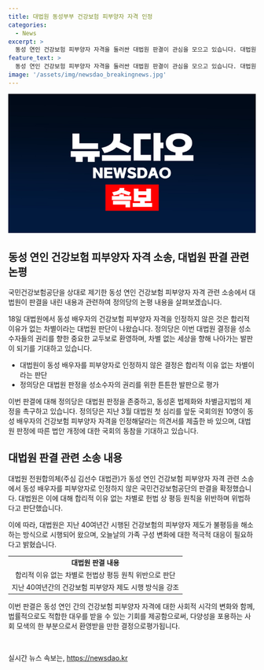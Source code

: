 ```yaml
---
title: 대법원 동성부부 건강보험 피부양자 자격 인정
categories:
  - News
excerpt: >
  동성 연인 건강보험 피부양자 자격을 둘러싼 대법원 판결이 관심을 모으고 있습니다. 대법원은 이 판결을 통해 동성배우자의 피부양자 자격을 인정하며 이를 통한 불평등 해소를 강조했습니다. 정의당은 이를 환영하며 동성혼 법제화와 차별금지법 제정을 촉구하고 있습니다. 소성욱씨와 김용민씨가 이를 승소한 사례를 통해 실제 사례로서 이를 알림으로써 사회적 관심을 끌고 있습니다.
feature_text: >
  동성 연인 건강보험 피부양자 자격을 둘러싼 대법원 판결이 관심을 모으고 있습니다. 대법원은 이 판결을 통해 동성배우자의 피부양자 자격을 인정하며 이를 통한 불평등 해소를 강조했습니다. 정의당은 이를 환영하며 동성혼 법제화와 차별금지법 제정을 촉구하고 있습니다. 소성욱씨와 김용민씨가 이를 승소한 사례를 통해 실제 사례로서 이를 알림으로써 사회적 관심을 끌고 있습니다.
image: '/assets/img/newsdao_breakingnews.jpg'
---
```


<p><img src="/assets/img/newsdao_breakingnews.jpg" alt="pcversion 속보" /></p>

<h2 data-ke-size="size26">동성 연인 건강보험 피부양자 자격 소송, 대법원 판결 관련 논평</h2>

<p>국민건강보험공단을 상대로 제기한 동성 연인 건강보험 피부양자 자격 관련 소송에서 대법원이 판결을 내린 내용과 관련하여 정의당의 논평 내용을 살펴보겠습니다.</p>

<p data-ke-size="size16">18일 대법원에서 동성 배우자의 건강보험 피부양자 자격을 인정하지 않은 것은 합리적 이유가 없는 차별이라는 대법원 판단이 나왔습니다. 정의당은 이번 대법원 결정을 성소수자들의 권리를 향한 중요한 교두보로 환영하며, 차별 없는 세상을 향해 나아가는 발판이 되기를 기대하고 있습니다.</p> 

<ul>
  <li>대법원이 동성 배우자를 피부양자로 인정하지 않은 결정은 합리적 이유 없는 차별이라는 판단</li>
  <li>정의당은 대법원 판정을 성소수자의 권리를 위한 튼튼한 발판으로 평가</li>
</ul>

<p data-ke-size="size16">이번 판결에 대해 정의당은 대법원 판정을 존중하고, 동성혼 법제화와 차별금지법의 제정을 촉구하고 있습니다. 정의당은 지난 3월 대법원 첫 심리를 앞둔 국회의원 10명이 동성 배우자의 건강보험 피부양자 자격을 인정해달라는 의견서를 제출한 바 있으며, 대법원 판정에 따른 법안 개정에 대한 국회의 동참을 기대하고 있습니다.</p>

<h2 data-ke-size="size26">대법원 판결 관련 소송 내용</h2>

<p>대법원 전원합의체(주심 김선수 대법관)가 동성 연인 건강보험 피부양자 자격 관련 소송에서 동성 배우자를 피부양자로 인정하지 않은 국민건강보험공단의 판결을 확정했습니다. 대법원은 이에 대해 합리적 이유 없는 차별로 헌법 상 평등 원칙을 위반하며 위법하다고 판단했습니다.</p>

<p data-ke-size="size16">이에 따라, 대법원은 지난 40여년간 시행된 건강보험의 피부양자 제도가 불평등을 해소하는 방식으로 시행되어 왔으며, 오늘날의 가족 구성 변화에 대한 적극적 대응이 필요하다고 밝혔습니다.</p>

<table>
  <tr>
    <td style="text-align: center; height: 17px;"><b>대법원 판결 내용</b></td>
  </tr>
  <tr>
    <td style="text-align: center; height: 17px;">합리적 이유 없는 차별로 헌법상 평등 원칙 위반으로 판단</td>
  </tr>
  <tr>
    <td style="text-align: center; height: 17px;">지난 40여년간의 건강보험 피부양자 제도 시행 방식을 강조</td>
  </tr>
</table>

<p data-ke-size="size16">이번 판결은 동성 연인 간의 건강보험 피부양자 자격에 대한 사회적 시각의 변화와 함께, 법률적으로도 적합한 대우를 받을 수 있는 기회를 제공함으로써, 다양성을 포용하는 사회 모색의 한 부분으로서 환영받을 만한 결정으로평가됩니다.</p>

<p data-ke-size="size16">&nbsp;</p>
실시간 뉴스 속보는, <a href="https://newsdao.kr" rel="dofollow">https://newsdao.kr</a>


